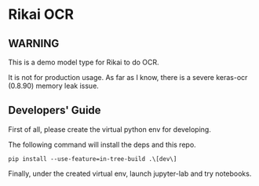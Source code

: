 # Rikai OCR
## WARNING
This is a demo model type for Rikai to do OCR.

It is not for production usage. As far as I know, there is a severe keras-ocr (0.8.90) memory leak issue.

## Developers' Guide
First of all, please create the virtual python env for developing.

The following command will install the deps and this repo.
```
pip install --use-feature=in-tree-build .\[dev\]
```

Finally, under the created virtual env, launch jupyter-lab and try notebooks.
